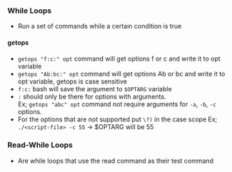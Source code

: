 ### While Loops

- Run a set of commands while a certain condition is true

#### getops

- `getops "f:c:" opt` command will get options f or c and write it to opt variable
- `getops "Ab:bc:" opt` command will get options Ab or bc and write it to opt variable, getops is case sensitive
- `f:c:` bash will save the argument to `$OPTARG` variable
- `:` should only be there for options with arguments. <br>
Ex; `getops "abc" opt` command not require arguments for `-a`, `-b`, `-c` options. 
- For the options that are not supported put `\?)` in the case scope
Ex; `./<script-file> -c 55` -> $OPTARG will be 55 

### Read-While Loops

- Are while loops that use the read command as their test command
